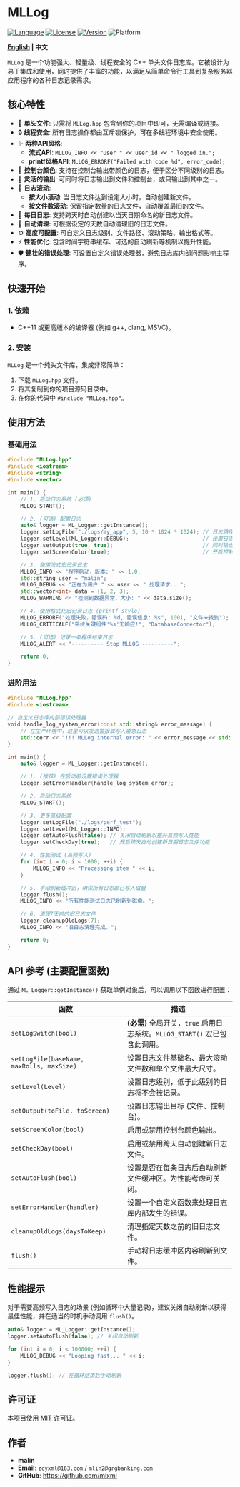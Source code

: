 # MLLog

[![Language](https://img.shields.io/badge/Language-C%2B%2B-blue.svg)](https://isocpp.org/)
[![License](https://img.shields.io/badge/License-MIT-green.svg)](https://opensource.org/licenses/MIT)
[![Version](https://img.shields.io/badge/Version-2.2-blue.svg)](https://github.com/mixml/MLLog)
![Platform](https://img.shields.io/badge/Platform-Windows%20%7C%20Linux%20%7C%20macOS-lightgrey.svg)

**[English](./README_EN.md) | 中文**

`MLLog` 是一个功能强大、轻量级、线程安全的 C++ 单头文件日志库。它被设计为易于集成和使用，同时提供了丰富的功能，以满足从简单命令行工具到复杂服务器应用程序的各种日志记录需求。

## 核心特性

*   🚀 **单头文件**: 只需将 `MLLog.hpp` 包含到你的项目中即可，无需编译或链接。
*   🔒 **线程安全**: 所有日志操作都由互斥锁保护，可在多线程环境中安全使用。
*   ✨ **两种API风格**:
    *   **流式API**: `MLLOG_INFO << "User " << user_id << " logged in.";`
    *   **printf风格API**: `MLLOG_ERRORF("Failed with code %d", error_code);`
*   🌈 **控制台颜色**: 支持在控制台输出带颜色的日志，便于区分不同级别的日志。
*   📄 **灵活的输出**: 可同时将日志输出到文件和控制台，或只输出到其中之一。
*   🔄 **日志滚动**:
    *   **按大小滚动**: 当日志文件达到设定大小时，自动创建新文件。
    *   **按文件数滚动**: 保留指定数量的日志文件，自动覆盖最旧的文件。
*   📅 **每日日志**: 支持跨天时自动创建以当天日期命名的新日志文件。
*   🧹 **自动清理**: 可根据设定的天数自动清理旧的日志文件。
*   ⚙️ **高度可配置**: 可自定义日志级别、文件路径、滚动策略、输出格式等。
*   ⚡ **性能优化**: 包含时间字符串缓存、可选的自动刷新等机制以提升性能。
*   🛡️ **健壮的错误处理**: 可设置自定义错误处理器，避免日志库内部问题影响主程序。

## 快速开始

### 1. 依赖

*   C++11 或更高版本的编译器 (例如 g++, clang, MSVC)。

### 2. 安装

`MLLog` 是一个纯头文件库，集成非常简单：

1.  下载 `MLLog.hpp` 文件。
2.  将其复制到你的项目源码目录中。
3.  在你的代码中 `#include "MLLog.hpp"`。

## 使用方法

### 基础用法

```cpp
#include "MLLog.hpp"
#include <iostream>
#include <string>
#include <vector>

int main() {
    // 1. 启动日志系统 (必须)
    MLLOG_START();

    // 2. (可选) 配置日志
    auto& logger = ML_Logger::getInstance();
    logger.setLogFile("./logs/my_app", 5, 10 * 1024 * 1024); // 日志路径: ./logs/my_app, 保留5个滚动文件, 每个最大10MB
    logger.setLevel(ML_Logger::DEBUG);                       // 设置日志级别为DEBUG，所有级别都将输出
    logger.setOutput(true, true);                            // 同时输出到文件和控制台
    logger.setScreenColor(true);                             // 开启控制台颜色

    // 3. 使用流式宏记录日志
    MLLOG_INFO << "程序启动，版本: " << 1.0;
    std::string user = "malin";
    MLLOG_DEBUG << "正在为用户 " << user << " 处理请求...";
    std::vector<int> data = {1, 2, 3};
    MLLOG_WARNING << "检测到数据异常，大小: " << data.size();

    // 4. 使用格式化宏记录日志 (printf-style)
    MLLOG_ERRORF("处理失败，错误码: %d, 错误信息: %s", 1001, "文件未找到");
    MLLOG_CRITICALF("系统关键组件'%s'无响应!", "DatabaseConnector");

    // 5. (可选) 记录一条程序结束日志
    MLLOG_ALERT << "---------- Stop MLLOG ----------";

    return 0;
}
```

### 进阶用法

```cpp
#include "MLLog.hpp"
#include <iostream>

// 自定义日志库内部错误处理器
void handle_log_system_error(const std::string& error_message) {
    // 在生产环境中，这里可以发送警报或写入紧急日志
    std::cerr << "!!! MLLog internal error: " << error_message << std::endl;
}

int main() {
    auto& logger = ML_Logger::getInstance();

    // 1. (推荐) 在启动前设置错误处理器
    logger.setErrorHandler(handle_log_system_error);

    // 2. 启动日志系统
    MLLOG_START();

    // 3. 更多高级配置
    logger.setLogFile("./logs/perf_test");
    logger.setLevel(ML_Logger::INFO);
    logger.setAutoFlush(false); // 关闭自动刷新以提升高频写入性能
    logger.setCheckDay(true);   // 开启跨天自动创建新日期日志文件功能

    // 4. 性能测试 (高频写入)
    for (int i = 0; i < 1000; ++i) {
        MLLOG_INFO << "Processing item " << i;
    }

    // 5. 手动刷新缓冲区，确保所有日志都已写入磁盘
    logger.flush();
    MLLOG_INFO << "所有性能测试日志已刷新到磁盘。";

    // 6. 清理7天前的旧日志文件
    logger.cleanupOldLogs(7);
    MLLOG_INFO << "旧日志清理完成。";

    return 0;
}
```

## API 参考 (主要配置函数)

通过 `ML_Logger::getInstance()` 获取单例对象后，可以调用以下函数进行配置：

| 函数 | 描述 |
| --- | --- |
| `setLogSwitch(bool)` | **(必需)** 全局开关，`true` 启用日志系统。`MLLOG_START()` 宏已包含此调用。 |
| `setLogFile(baseName, maxRolls, maxSize)` | 设置日志文件基础名、最大滚动文件数和单个文件最大尺寸。 |
| `setLevel(Level)` | 设置日志级别，低于此级别的日志将不会被记录。 |
| `setOutput(toFile, toScreen)` | 设置日志输出目标 (文件、控制台)。 |
| `setScreenColor(bool)` | 启用或禁用控制台颜色输出。 |
| `setCheckDay(bool)` | 启用或禁用跨天自动创建新日志文件。 |
| `setAutoFlush(bool)` | 设置是否在每条日志后自动刷新文件缓冲区。为性能考虑可关闭。 |
| `setErrorHandler(handler)` | 设置一个自定义函数来处理日志库内部发生的错误。 |
| `cleanupOldLogs(daysToKeep)` | 清理指定天数之前的旧日志文件。 |
| `flush()` | 手动将日志缓冲区内容刷新到文件。 |

## 性能提示

对于需要高频写入日志的场景 (例如循环中大量记录)，建议关闭自动刷新以获得最佳性能，并在适当的时机手动调用 `flush()`。

```cpp
auto& logger = ML_Logger::getInstance();
logger.setAutoFlush(false); // 关闭自动刷新

for (int i = 0; i < 100000; ++i) {
    MLLOG_DEBUG << "Looping fast... " << i;
}

logger.flush(); // 在循环结束后手动刷新
```

## 许可证

本项目使用 [MIT 许可证](LICENSE)。

## 作者

*   **malin**
*   **Email**: `zcyxml@163.com` / `mlin2@grgbanking.com`
*   **GitHub**: <https://github.com/mixml>